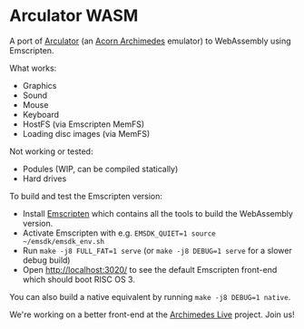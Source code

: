Arculator WASM
==============

A port of [Arculator](https://github.com/sarah-walker-pcem/arculator) (an [Acorn Archimedes](https://en.wikipedia.org/wiki/Acorn_Archimedes) emulator) to WebAssembly using Emscripten.

What works:

* Graphics
* Sound
* Mouse
* Keyboard
* HostFS (via Emscripten MemFS)
* Loading disc images (via MemFS)

Not working or tested:

* Podules (WIP, can be compiled statically)
* Hard drives

To build and test the Emscripten version:

* Install [Emscripten](https://emscripten.org/docs/getting_started/downloads.html) which contains all the tools to build the WebAssembly version.
* Activate Emscripten with e.g. `EMSDK_QUIET=1 source ~/emsdk/emsdk_env.sh`
* Run `make -j8 FULL_FAT=1 serve` (or `make -j8 DEBUG=1 serve` for a slower debug build)
* Open [http://localhost:3020/](http://localhost:3020/) to see the default Emscripten front-end which should boot RISC OS 3.

You can also build a native equivalent by running `make -j8 DEBUG=1 native`.

We're working on a better front-end at the [Archimedes Live](https://github.com/pdjstone/archimedes-live) project. Join us!
